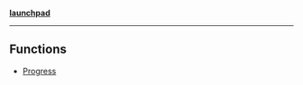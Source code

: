 [**launchpad**](index.md)

***

## Functions

- [Progress](components.ui.progress.Function.Progress.md)
